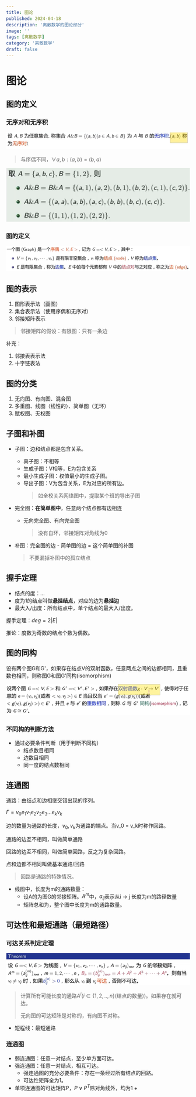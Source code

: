 ```yaml
---
title: 图论
published: 2024-04-18
description: '离散数学的图论部分'
image: ''
tags: [离散数学]
category: '离散数学'
draft: false 
---
```


# 图论

## 图的定义

### 无序对和无序积

![image-35](https://raw.githubusercontent.com/chrisnake11/picgo/main/blog/ds-image-35.png)
> 与序偶不同，$\forall a, b:(a,b) = (b, a)$

![image-36](https://raw.githubusercontent.com/chrisnake11/picgo/main/blog/ds-image-36.png)

### 图的定义
![image-37](https://raw.githubusercontent.com/chrisnake11/picgo/main/blog/ds-image-37.png)


## 图的表示

1. 图形表示法（画图）
2. 集合表示法（使用序偶和无序对）
3. 邻接矩阵表示
> 邻接矩阵的假设：有限图：只有一条边

补充：

1. 邻接表表示法
2. 十字链表法

## 图的分类

1. 无向图、有向图、混合图
2. 多重图、线图（线性的）、简单图（无环）
3. 赋权图、无权图

## 子图和补图

+ 子图：边和结点都是包含关系。
  + 真子图：不相等
  + 生成子图：V相等，E为包含关系
  + 最小生成子图：权值最小的生成子图。
  + 导出子图：V为包含关系，E为对应的所有边。
    > 如全校关系网络图中，提取某个班的导出子图

+ 完全图：**在简单图中**，任意两个结点都有边相连
  + 无向完全图、有向完全图
    > 没有自环，邻接矩阵对角线为0 

+ 补图：完全图的边 - 简单图的边 = 这个简单图的补图
    > 不要漏掉补图中的孤立结点

## 握手定理

+ 结点的度：...
+ 度为1的结点叫做**悬挂结点**，对应的边为**悬挂边**
+ 最大入/出度：所有结点中，单个结点的最大入/出度。

握手定理：$deg = 2|E|$

推论：度数为奇数的结点个数为偶数。

## 图的同构

设有两个图G和G'，如果存在结点V的双射函数，任意两点之间的边都相同，且重数也相同，则称图G和图G'同构(isomorphism)

![image-38](https://raw.githubusercontent.com/chrisnake11/picgo/main/blog/ds-image-38.png)


### 不同构的判断方法

+ 通过必要条件判断（用于判断不同构）
  + 结点数目相同
  + 边数目相同
  + 同一度的结点数相同

## 连通图

通路：由结点和边相继交错出现的序列。

$\Gamma = v_0e_1v_1e_2v_2e_3...e_kv_k$

边的数量为通路的长度，$v_0,v_k$为通路的端点。当v_0 = v_k时称作回路。

通路的边互不相同，叫做简单通路

回路的边互不相同，叫做简单回路，反之为复杂回路。

点和边都不相同叫做基本通路/回路

> 回路是通路的特殊情况。


+ 线图中，长度为m的通路数量：
  + 设A的为图G的邻接矩阵。$A^m$中，$a_{ij}$表示从i -> j 长度为m的路径数量
  + 矩阵总和为，整个图中长度为m的通路数量。

## 可达性和最短通路（最短路径）

### 可达关系判定定理

![image-39](https://raw.githubusercontent.com/chrisnake11/picgo/main/blog/ds-image-39.png)

> 计算所有可能长度的通路$A^i$($i \in \{1, 2, .., n\}$(结点的数量))。如果存在就可达。
> 
> 无向图的可达矩阵是对称的，有向图不对称。

+ 短程线：最短通路

### 连通图

+ 弱连通图：任意一对结点，至少单方面可达。
+ 强连通图：任意一对结点，相互可达。
  + 强连通图的充分必要条件：存在一条经过所有结点的回路。
  + 可达性矩阵全为1。
+ 单项连通图的可达矩阵P，$P \lor P^T$除对角线外，均为1
  + 

